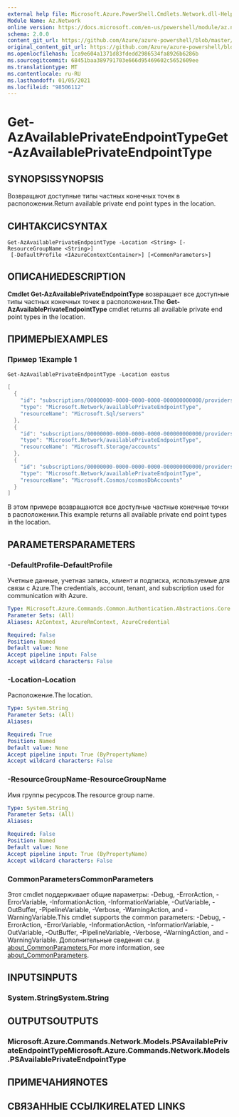 ```yaml
---
external help file: Microsoft.Azure.PowerShell.Cmdlets.Network.dll-Help.xml
Module Name: Az.Network
online version: https://docs.microsoft.com/en-us/powershell/module/az.network/get-azavailableprivateendpointtype
schema: 2.0.0
content_git_url: https://github.com/Azure/azure-powershell/blob/master/src/Network/Network/help/Get-AzAvailablePrivateEndpointType.md
original_content_git_url: https://github.com/Azure/azure-powershell/blob/master/src/Network/Network/help/Get-AzAvailablePrivateEndpointType.md
ms.openlocfilehash: 1ca9e604a1371d83fdedd2986534fa8926b6286b
ms.sourcegitcommit: 68451baa389791703e666d95469602c5652609ee
ms.translationtype: MT
ms.contentlocale: ru-RU
ms.lasthandoff: 01/05/2021
ms.locfileid: "98506112"
---
```

# <span data-ttu-id="8409f-101">Get-AzAvailablePrivateEndpointType</span><span class="sxs-lookup"><span data-stu-id="8409f-101">Get-AzAvailablePrivateEndpointType</span></span>

## <span data-ttu-id="8409f-102">SYNOPSIS</span><span class="sxs-lookup"><span data-stu-id="8409f-102">SYNOPSIS</span></span>
<span data-ttu-id="8409f-103">Возвращают доступные типы частных конечных точек в расположении.</span><span class="sxs-lookup"><span data-stu-id="8409f-103">Return available private end point types in the location.</span></span>

## <span data-ttu-id="8409f-104">СИНТАКСИС</span><span class="sxs-lookup"><span data-stu-id="8409f-104">SYNTAX</span></span>

```
Get-AzAvailablePrivateEndpointType -Location <String> [-ResourceGroupName <String>]
 [-DefaultProfile <IAzureContextContainer>] [<CommonParameters>]
```

## <span data-ttu-id="8409f-105">ОПИСАНИЕ</span><span class="sxs-lookup"><span data-stu-id="8409f-105">DESCRIPTION</span></span>
<span data-ttu-id="8409f-106">**Cmdlet Get-AzAvailablePrivateEndpointType** возвращает все доступные типы частных конечных точек в расположении.</span><span class="sxs-lookup"><span data-stu-id="8409f-106">The **Get-AzAvailablePrivateEndpointType** cmdlet returns all available private end point types in the location.</span></span>

## <span data-ttu-id="8409f-107">ПРИМЕРЫ</span><span class="sxs-lookup"><span data-stu-id="8409f-107">EXAMPLES</span></span>

### <span data-ttu-id="8409f-108">Пример 1</span><span class="sxs-lookup"><span data-stu-id="8409f-108">Example 1</span></span>
```powershell
Get-AzAvailablePrivateEndpointType -Location eastus

[
  {
    "id": "subscriptions/00000000-0000-0000-0000-000000000000/providers/Microsoft.Network/locations/availablePrivateEndpointTypes/typename1",
    "type": "Microsoft.Network/availablePrivateEndpointType",
    "resourceName": "Microsoft.Sql/servers"
  },
  {
    "id": "subscriptions/00000000-0000-0000-0000-000000000000/providers/Microsoft.Network/locations/availablePrivateEndpointTypes/typename2",
    "type": "Microsoft.Network/availablePrivateEndpointType",
    "resourceName": "Microsoft.Storage/accounts"
  },
  {
    "id": "subscriptions/00000000-0000-0000-0000-000000000000/providers/Microsoft.Network/locations/availablePrivateEndpointTypes/typename3",
    "type": "Microsoft.Network/availablePrivateEndpointType",
    "resourceName": "Microsoft.Cosmos/cosmosDbAccounts"
  }
]
```

<span data-ttu-id="8409f-109">В этом примере возвращаются все доступные частные конечные точки в расположении.</span><span class="sxs-lookup"><span data-stu-id="8409f-109">This example returns all available private end point types in the location.</span></span>

## <span data-ttu-id="8409f-110">PARAMETERS</span><span class="sxs-lookup"><span data-stu-id="8409f-110">PARAMETERS</span></span>

### <span data-ttu-id="8409f-111">-DefaultProfile</span><span class="sxs-lookup"><span data-stu-id="8409f-111">-DefaultProfile</span></span>
<span data-ttu-id="8409f-112">Учетные данные, учетная запись, клиент и подписка, используемые для связи с Azure.</span><span class="sxs-lookup"><span data-stu-id="8409f-112">The credentials, account, tenant, and subscription used for communication with Azure.</span></span>

```yaml
Type: Microsoft.Azure.Commands.Common.Authentication.Abstractions.Core.IAzureContextContainer
Parameter Sets: (All)
Aliases: AzContext, AzureRmContext, AzureCredential

Required: False
Position: Named
Default value: None
Accept pipeline input: False
Accept wildcard characters: False
```

### <span data-ttu-id="8409f-113">-Location</span><span class="sxs-lookup"><span data-stu-id="8409f-113">-Location</span></span>
<span data-ttu-id="8409f-114">Расположение.</span><span class="sxs-lookup"><span data-stu-id="8409f-114">The location.</span></span>

```yaml
Type: System.String
Parameter Sets: (All)
Aliases:

Required: True
Position: Named
Default value: None
Accept pipeline input: True (ByPropertyName)
Accept wildcard characters: False
```

### <span data-ttu-id="8409f-115">-ResourceGroupName</span><span class="sxs-lookup"><span data-stu-id="8409f-115">-ResourceGroupName</span></span>
<span data-ttu-id="8409f-116">Имя группы ресурсов.</span><span class="sxs-lookup"><span data-stu-id="8409f-116">The resource group name.</span></span>

```yaml
Type: System.String
Parameter Sets: (All)
Aliases:

Required: False
Position: Named
Default value: None
Accept pipeline input: True (ByPropertyName)
Accept wildcard characters: False
```

### <span data-ttu-id="8409f-117">CommonParameters</span><span class="sxs-lookup"><span data-stu-id="8409f-117">CommonParameters</span></span>
<span data-ttu-id="8409f-118">Этот cmdlet поддерживает общие параметры: -Debug, -ErrorAction, -ErrorVariable, -InformationAction, -InformationVariable, -OutVariable, -OutBuffer, -PipelineVariable, -Verbose, -WarningAction, and -WarningVariable.</span><span class="sxs-lookup"><span data-stu-id="8409f-118">This cmdlet supports the common parameters: -Debug, -ErrorAction, -ErrorVariable, -InformationAction, -InformationVariable, -OutVariable, -OutBuffer, -PipelineVariable, -Verbose, -WarningAction, and -WarningVariable.</span></span> <span data-ttu-id="8409f-119">Дополнительные сведения см. [в about_CommonParameters.](http://go.microsoft.com/fwlink/?LinkID=113216)</span><span class="sxs-lookup"><span data-stu-id="8409f-119">For more information, see [about_CommonParameters](http://go.microsoft.com/fwlink/?LinkID=113216).</span></span>

## <span data-ttu-id="8409f-120">INPUTS</span><span class="sxs-lookup"><span data-stu-id="8409f-120">INPUTS</span></span>

### <span data-ttu-id="8409f-121">System.String</span><span class="sxs-lookup"><span data-stu-id="8409f-121">System.String</span></span>

## <span data-ttu-id="8409f-122">OUTPUTS</span><span class="sxs-lookup"><span data-stu-id="8409f-122">OUTPUTS</span></span>

### <span data-ttu-id="8409f-123">Microsoft.Azure.Commands.Network.Models.PSAvailablePrivateEndpointType</span><span class="sxs-lookup"><span data-stu-id="8409f-123">Microsoft.Azure.Commands.Network.Models.PSAvailablePrivateEndpointType</span></span>

## <span data-ttu-id="8409f-124">ПРИМЕЧАНИЯ</span><span class="sxs-lookup"><span data-stu-id="8409f-124">NOTES</span></span>

## <span data-ttu-id="8409f-125">СВЯЗАННЫЕ ССЫЛКИ</span><span class="sxs-lookup"><span data-stu-id="8409f-125">RELATED LINKS</span></span>
